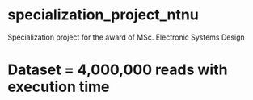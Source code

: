 # specialization_project_ntnu
Specialization project for the award of MSc. Electronic Systems Design

# Dataset = 4,000,000 reads with execution time

